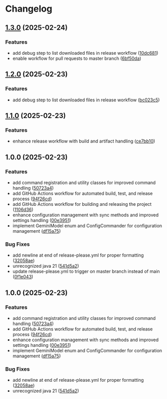 # Changelog

## [1.3.0](https://github.com/Risinget/commander-mod/compare/v1.2.0...v1.3.0) (2025-02-24)


### Features

* add debug step to list downloaded files in release workflow ([10dc681](https://github.com/Risinget/commander-mod/commit/10dc6811e96e9b2a6a134c175e1f7dfb7eaf7072))
* enable workflow for pull requests to master branch ([6bf50da](https://github.com/Risinget/commander-mod/commit/6bf50da176afe24b1f7b75d380c74838dbc8c8d9))

## [1.2.0](https://www.github.com/Risinget/commander-mod/compare/v1.1.0...v1.2.0) (2025-02-23)


### Features

* add debug step to list downloaded files in release workflow ([bc023c5](https://www.github.com/Risinget/commander-mod/commit/bc023c5a5e8905695fbe86b018cb9c988270fec2))

## [1.1.0](https://www.github.com/Risinget/commander-mod/compare/v1.0.0...v1.1.0) (2025-02-23)


### Features

* enhance release workflow with build and artifact handling ([ce7bb10](https://www.github.com/Risinget/commander-mod/commit/ce7bb10b608edb5b61cde41d41ae5dce058521fe))

## 1.0.0 (2025-02-23)


### Features

* add command registration and utility classes for improved command handling ([50723a4](https://www.github.com/Risinget/commander-mod/commit/50723a4dcef942b5177ce82ec9b9b288a109d164))
* add GitHub Actions workflow for automated build, test, and release process ([94f26cd](https://www.github.com/Risinget/commander-mod/commit/94f26cd021670281663f592a6c6fb898daffe95d))
* add GitHub Actions workflow for building and releasing the project ([1106d36](https://www.github.com/Risinget/commander-mod/commit/1106d367b41b0685abcd4d370a5069c9fd54e219))
* enhance configuration management with sync methods and improved settings handling ([00e3951](https://www.github.com/Risinget/commander-mod/commit/00e395166d5f0bf5e21900e43ff7dc4f0307e392))
* implement GeminiModel enum and ConfigCommander for configuration management ([df15a75](https://www.github.com/Risinget/commander-mod/commit/df15a751544868a928bcdf68dd76cb6286f770b1))


### Bug Fixes

* add newline at end of release-please.yml for proper formatting ([32058ae](https://www.github.com/Risinget/commander-mod/commit/32058ae02bc7c9efadd616fada67a90fce153f01))
* unrecognized java 21 ([541d5a2](https://www.github.com/Risinget/commander-mod/commit/541d5a2788aee01e6e6f151cba6943d3e28901d2))
* update release-please.yml to trigger on master branch instead of main ([0f1e043](https://www.github.com/Risinget/commander-mod/commit/0f1e04326aabe05666140a2088c724da12a97ec9))

## 1.0.0 (2025-02-23)


### Features

* add command registration and utility classes for improved command handling ([50723a4](https://github.com/Risinget/commander-mod/commit/50723a4dcef942b5177ce82ec9b9b288a109d164))
* add GitHub Actions workflow for automated build, test, and release process ([94f26cd](https://github.com/Risinget/commander-mod/commit/94f26cd021670281663f592a6c6fb898daffe95d))
* enhance configuration management with sync methods and improved settings handling ([00e3951](https://github.com/Risinget/commander-mod/commit/00e395166d5f0bf5e21900e43ff7dc4f0307e392))
* implement GeminiModel enum and ConfigCommander for configuration management ([df15a75](https://github.com/Risinget/commander-mod/commit/df15a751544868a928bcdf68dd76cb6286f770b1))


### Bug Fixes

* add newline at end of release-please.yml for proper formatting ([32058ae](https://github.com/Risinget/commander-mod/commit/32058ae02bc7c9efadd616fada67a90fce153f01))
* unrecognized java 21 ([541d5a2](https://github.com/Risinget/commander-mod/commit/541d5a2788aee01e6e6f151cba6943d3e28901d2))
